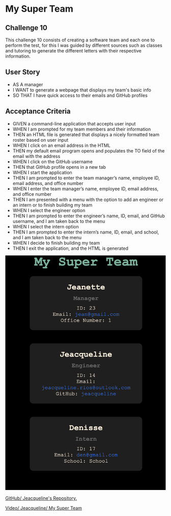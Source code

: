 # My Super Team

## Challenge 10
 This challenge 10 consists of creating a software team and each one to perform the test, for this I was guided by different sources such as classes and tutoring to generate the different letters with their respective information.

## User Story
- AS A manager
- I WANT to generate a webpage that displays my team's basic info
- SO THAT I have quick access to their emails and GitHub profiles

## Acceptance Criteria
- GIVEN a command-line application that accepts user input
- WHEN I am prompted for my team members and their information
- THEN an HTML file is generated that displays a nicely formatted team roster based on user input
- WHEN I click on an email address in the HTML
- THEN my default email program opens and populates the TO field of the email with the address
- WHEN I click on the GitHub username
- THEN that GitHub profile opens in a new tab
- WHEN I start the application
- THEN I am prompted to enter the team manager’s name, employee ID, email address, and office number
- WHEN I enter the team manager’s name, employee ID, email address, and office number
- THEN I am presented with a menu with the option to add an engineer or an intern or to finish building my team
- WHEN I select the engineer option
- THEN I am prompted to enter the engineer’s name, ID, email, and GitHub username, and I am taken back to the menu
- WHEN I select the intern option
- THEN I am prompted to enter the intern’s name, ID, email, and school, and I am taken back to the menu
- WHEN I decide to finish building my team
- THEN I exit the application, and the HTML is generated


![Reference image.](./images/super-team.png)

[GitHub/ Jeacqueline's Repository.](https://github.com/Jeacqueline/Super-Team)

[Video/ Jeacqueline/ My Super Team](https://drive.google.com/file/d/10OpR8MthIgQZVUhzAqIhz3rs5KpvrhI3/view)
